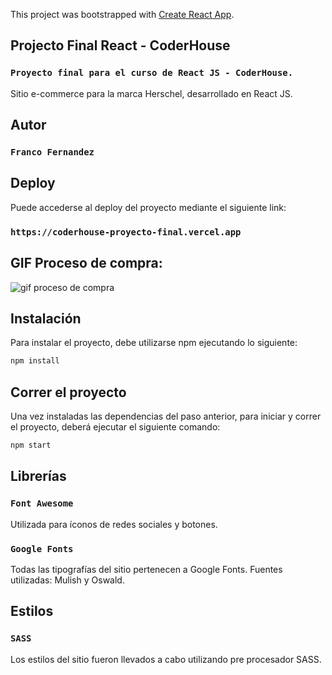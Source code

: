 This project was bootstrapped with [Create React App](https://github.com/facebook/create-react-app).

## Projecto Final React - CoderHouse 
### `Proyecto final para el curso de React JS - CoderHouse.`
Sitio e-commerce para la marca Herschel, desarrollado en React JS.

## Autor 
### `Franco Fernandez`

## Deploy 
Puede accederse al deploy del proyecto mediante el siguiente link:
### `https://coderhouse-proyecto-final.vercel.app`

## GIF Proceso de compra:
![gif proceso de compra](https://media.giphy.com/media/aHWdfJeG8hgYtbi62L/giphy.gif)

## Instalación
Para instalar el proyecto, debe utilizarse npm ejecutando lo siguiente:
```bash
npm install
```

## Correr el proyecto
Una vez instaladas las dependencias del paso anterior, para iniciar y correr el proyecto, deberá ejecutar el siguiente comando:
```bash
npm start
```

## Librerías 
### `Font Awesome`
Utilizada para íconos de redes sociales y botones.

### `Google Fonts`
Todas las tipografías del sitio pertenecen a Google Fonts. Fuentes utilizadas: Mulish y Oswald.

## Estilos 
### `SASS`
Los estilos del sitio fueron llevados a cabo utilizando pre procesador SASS. 


